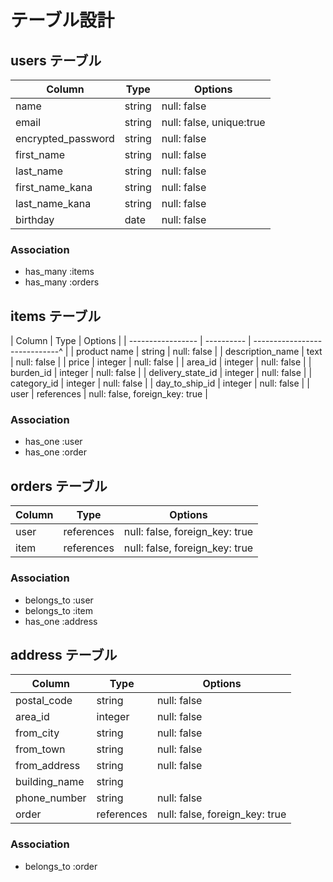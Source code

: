 # テーブル設計

## users テーブル

|    Column          | Type   | Options                  |
| ------------------ | ------ | ------------------------ |
| name               | string | null: false              |
| email              | string | null: false, unique:true |
| encrypted_password | string | null: false              |
| first_name         | string | null: false              |
| last_name          | string | null: false              |
| first_name_kana    | string | null: false              |
| last_name_kana     | string | null: false              |
| birthday           | date   | null: false              |

### Association

- has_many :items
- has_many :orders

## items テーブル

|    Column         | Type       | Options                        |
| ----------------- | ---------- | -----------------------------^ |
| product name      | string     | null: false                    |
| description_name  | text       | null: false                    |
| price             | integer    | null: false                    |
| area_id           | integer    | null: false                    |
| burden_id         | integer    | null: false                    |
| delivery_state_id | integer    | null: false                    |
| category_id       | integer    | null: false                    |
| day_to_ship_id    | integer    | null: false                    |
| user              | references | null: false, foreign_key: true |

### Association

- has_one :user
- has_one :order

## orders テーブル

| Column          | Type       | Options                                |
| --------------- | ---------- | -------------------------------------- |
| user            | references | null: false, foreign_key: true |
| item            | references | null: false, foreign_key: true |

### Association

- belongs_to :user
- belongs_to :item
- has_one :address

## address テーブル

| Column        | Type       | Options                         |
| ------------- | ---------- | ------------------------------- |
| postal_code   | string     |  null: false                    |
| area_id       | integer    |  null: false                    |
| from_city     | string     |  null: false                    |
| from_town     | string     |  null: false                    |
| from_address  | string     |  null: false                    |
| building_name | string     |                                 |
| phone_number  | string     |  null: false                    |
| order         | references |  null: false, foreign_key: true |

### Association

- belongs_to :order
